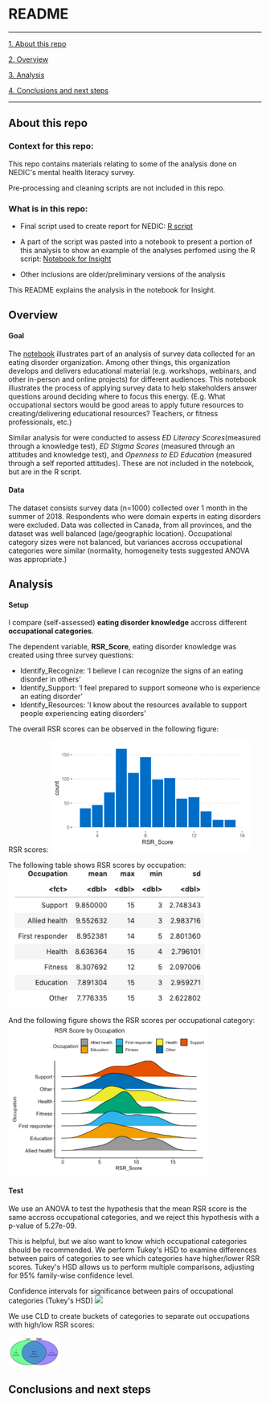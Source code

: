 # README

---

[1. About this repo](#repo)

[2. Overview](#overview)

[3. Analysis](#analysis)

[4. Conclusions and next steps](#concl)


---

## <a name="repo">About this repo</a>

### Context for this repo:

This repo contains materials relating to some of the analysis done on NEDIC's mental health literacy survey.

Pre-processing and cleaning scripts are not included in this repo. 

### What is in this repo:

- Final script used to create report for NEDIC: [R script](https://github.com/iurrutia/MHLiteracySurvey/blob/master/CEDAnalysis2019.R)  

- A part of the script was pasted into a notebook to present a portion of this analysis to show an example of the analyses perfomed using the R script: [Notebook for Insight](https://github.com/iurrutia/MHLiteracySurvey/blob/master/CEDAnalysis2019.R) 

- Other inclusions are older/preliminary versions of the analysis

This README explains the analysis in the notebook for Insight. 

## <a name="overview">Overview</a>

#### Goal

The [notebook](https://github.com/iurrutia/MHLiteracySurvey/blob/master/CEDAnalysis2019.R) illustrates part of an analysis of survey data collected for an eating disorder organization. Among other things, this organization  develops and delivers educational material (e.g. workshops, webinars, and other in-person and online projects) for different audiences.
This notebook illustrates the process of applying survey data to help stakeholders answer questions around deciding where to focus this energy. (E.g. What occupational sectors would be good areas to apply future resources to creating/delivering educational resources? Teachers, or fitness professionals, etc.)

Similar analysis for were conducted to assess *ED Literacy Scores*(measured through a knowledge test), *ED Stigma Scores* (measured through an attitudes and knowledge test), and *Openness to ED Education* (measured through a self reported attitudes). These are not included in the notebook, but are in the R script.

#### Data

The dataset consists survey data (n=1000) collected over 1 month in the summer of 2018. Respondents who were domain experts in eating disorders were excluded. Data was collected in Canada, from all provinces, and the dataset was well balanced (age/geographic location). Occupational category sizes were not balanced, but variances accross occupational categories were similar (normality, homogeneity tests suggested ANOVA was appropriate.)

## <a name="analysis">Analysis</a>

#### Setup

I compare (self-assessed) **eating disorder knowledge** accross different **occupational categories**.

The dependent variable, **RSR_Score**, eating disorder knowledge was created using three survey questions:
- Identify_Recognize: ‘I believe I can recognize the signs of an eating disorder in others’
- Identify_Support: ‘I feel prepared to support someone who is experience an eating disorder’
- Identify_Resources: 'I know about the resources available to support people experiencing eating disorders’

The overall RSR scores can be observed in the following figure:

RSR scores:
<img src="https://github.com/iurrutia/MHLiteracySurvey/blob/master/images/rsrhist.png" width="400">


The following table shows RSR scores by occupation:
<img src="https://github.com/iurrutia/MHLiteracySurvey/blob/master/images/rsrbyocc.png" width="400">


And the following figure shows the RSR scores per occupational category:
<img src="https://github.com/iurrutia/MHLiteracySurvey/blob/master/images/rsrocchist.png" width="400">



#### Test

We use an ANOVA to test the hypothesis that the mean RSR score is the same accross occupational categories, and we reject this hypothesis with a p-value of 5.27e-09.

This is helpful, but we also want to know which occupational categories should be recommended. We perform Tukey's HSD to examine differences between pairs of categories to see which categories have higher/lower RSR scores. Tukey's HSD allows us to perform multiple comparisons, adjusting for 95% family-wise confidence level.

Confidence intervals for significance between pairs of occupational categories (Tukey's HSD)
<img src="https://github.com/iurrutia/MHLiteracySurvey/blob/master/images/testb.jpg" width="100">

We use CLD to create buckets of categories to separate out occupations with high/low RSR scores:

<img src="https://github.com/iurrutia/MHLiteracySurvey/blob/master/images/CLD.png" width="100">


## <a name="concl">Conclusions and next steps</a>


